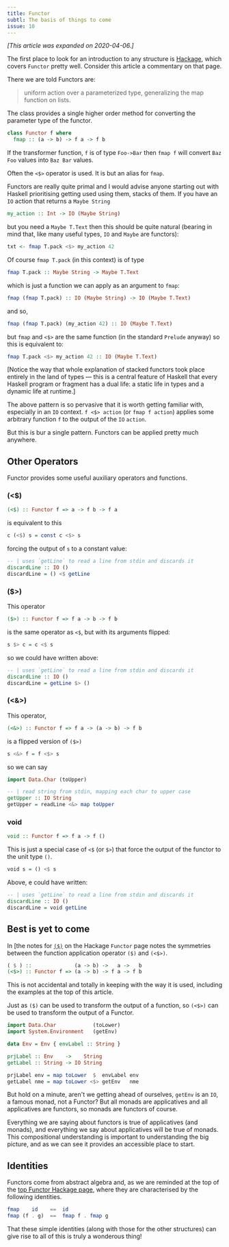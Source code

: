 ```yaml
---
title: Functor
subtl: The basis of things to come
issue: 10
---
```


_[This article was expanded on 2020-04-06.]_

The first place to look for an introduction to any structure is
[Hackage](https://hackage.haskell.org/package/base-4.12.0.0/docs/Data-Functor.html),
which covers `Functor` pretty well. Consider this article a commentary on that
page.

There we are told Functors are:

> uniform action over a parameterized type, generalizing the map
  function on lists.

The class provides a single higher order method for converting the parameter
type of the functor.

```haskell
class Functor f where
  fmap :: (a -> b) -> f a -> f b
```

If the transformer function, `f` is of type `Foo->Bar` then `fmap f` will
convert `Baz Foo` values into `Baz Bar` values.

Often the `<$>` operator is used. It is but an alias for `fmap`.

Functors are really quite primal and I would advise anyone starting out with
Haskell prioritising getting used using them, stacks of them. If you have an
`IO` action that returns a `Maybe String`

```haskell
my_action :: Int -> IO (Maybe String)
```

 but you need a `Maybe T.Text` then this should be quite natural (bearing in
 mind that, like many useful types, `IO` and `Maybe` are functors):

```haskell
txt <- fmap T.pack <$> my_action 42
```

Of course `fmap T.pack` (in this context) is of type

```haskell
fmap T.pack :: Maybe String -> Maybe T.Text
```

which is just a function we can apply as an argument to `fmap`:

```haskell
fmap (fmap T.pack) :: IO (Maybe String) -> IO (Maybe T.Text)
```

and so,

```haskell
fmap (fmap T.pack) (my_action 42) :: IO (Maybe T.Text)
```

but `fmap` and `<$>` are the same function (in the standard `Prelude` anyway) so
this is equivalent to:

```haskell
fmap T.pack <$> my_action 42 :: IO (Maybe T.Text)
```

[Notice the way that whole explanation of stacked functors took place entirely
in the land of types &mdash; this is a central feature of Haskell that every
Haskell program or fragment has a dual life: a static life in types and a
dynamic life at runtime.]

The above pattern is so pervasive that it is worth getting familiar with,
especially in an `IO` context. `f <$> action` (or `fmap f action`) applies
some arbitrary function `f` to the output of the `IO` `action`.

But this is bur a single pattern. Functors can be applied pretty much anywhere.

## Other Operators

Functor provides some useful auxiliary operators and functions.

### (<$)

```haskell
(<$) :: Functor f => a -> f b -> f a
```

is equivalent to this

```haskell
c (<$) s = const c <$> s
```

forcing the output of `s` to a constant value:

```haskell
-- | uses `getLine` to read a line from stdin and discards it
discardLine :: IO ()
discardLine = () <$ getLine
```


### ($>)

This operator

```haskell
($>) :: Functor f => f a -> b -> f b
```

is the same operator as `<$`, but with its arguments flipped:

```haskell
s $> c = c <$ s
```

so we could have written above:

```haskell
-- | uses `getLine` to read a line from stdin and discards it
discardLine :: IO ()
discardLine = getLine $> ()
```


### (<&>)

This operator,

```haskell
(<&>) :: Functor f => f a -> (a -> b) -> f b
```

is a flipped version of `($>)`

```haskell
s <&> f = f <$> s

```

so we can say

```haskell
import Data.Char (toUpper)

-- | read string from stdin, mapping each char to upper case
getUpper :: IO String
getUpper = readLine <&> map toUpper
```


### void

```haskell
void :: Functor f => f a -> f ()
```

This is just a special case of `<$` (or `$>`) that force the output of the
functor to the unit type `()`.

```haskell
void s = () <$ s
```

Above, e could have written:

```haskell
-- | uses `getLine` to read a line from stdin and discards it
discardLine :: IO ()
discardLine = void getLine
```


## Best is yet to come

In [the notes for
[`($)`](https://hackage.haskell.org/package/base-4.12.0.0/docs/Data-Functor.html#v:-60--36--62-)
on the Hackage `Functor` page notes the symmetries between the function application operator `($)` and
`(<$>)`.

```haskell
( $ ) ::              (a -> b) ->   a ->   b
(<$>) :: Functor f => (a -> b) -> f a -> f b
```

This is not accidental and totally in keeping with the way it is used, including
the examples at the top of this article.

Just as `($)` can be used to transform the output of a function, so `(<$>)`
can be used to transform the output of a Functor.

```haskell
import Data.Char            (toLower)
import System.Environment   (getEnv)

data Env = Env { envLabel :: String }

prjLabel :: Env    ->    String
getLabel :: String -> IO String

prjLabel env = map toLower  $  envLabel env
getLabel nme = map toLower <$> getEnv   nme
```

But hold on a minute, aren't we getting ahead of ourselves, `getEnv` is an `IO`,
a famous monad, not a Functor? But all monads are applicatives and all
applicatives are functors, so monads are functors of course.

Everything we are saying about functors is true of applicatives (and monads),
and everything we say about applicatives will be true of monads. This
compositional understanding is important to understanding the big picture,
and as we can see it provides an accessible place to start.


## Identities

Functors come from abstract algebra and, as we are reminded at the top of the
[top Functor Hackage
page](https://hackage.haskell.org/package/base-4.12.0.0/docs/Data-Functor.html#t:Functor),
where they are characterised by the following identities.

```haskell
fmap    id    ==  id
fmap (f . g)  ==  fmap f . fmap g
```

That these simple identities (along with those for the other structures) can
give rise to all of this is truly a wonderous thing!
